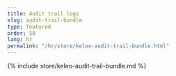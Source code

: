 ```yaml
---
title: Audit trail logs
slug: audit-trail-bundle
type: featured
order: 50
lang: hr
permalink: "/hr/store/keleo-audit-trail-bundle.html"
---
```


{% include store/keleo-audit-trail-bundle.md %}
